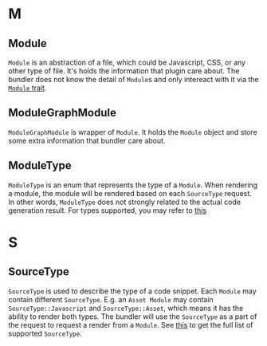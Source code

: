 # M

## Module

`Module` is an abstraction of a file, which could be Javascript, CSS, or any other type of file. It's holds the information that plugin care about. The bundler does not know the detail of `Module`s and only intereact with it via the [`Module` trait](https://github.com/speedy-js/rspack/blob/e55f029498d965178e36dc0882c79b76e5883bfe/crates/rspack_core/src/module.rs#L72-L94).

## ModuleGraphModule

`ModuleGraphModule` is wrapper of `Module`. It holds the `Module` object and store some extra information that bundler care about.

## ModuleType

`ModuleType` is an enum that represents the type of a `Module`. When rendering a module, the module will be rendered based on each `SourceType` request. In other words, `ModuleType` does not strongly related to the actual code generation result. For types supported, you may refer to [this](https://github.com/speedy-js/rspack/blob/3d981eea519f36fe0e53cdb878dab447a4e70cc8/crates/rspack_core/src/lib.rs#L37)

# S

## SourceType

`SourceType` is used to describe the type of a code snippet. Each `Module` may contain different `SourceType`. E.g. an `Asset Module` may contain `SourceType::Javascript` and `SourceType::Asset`, which means it has the ability to render both types. The bundler will use the `SourceType` as a part of the request to request a render from a `Module`. See [this](https://github.com/speedy-js/rspack/blob/3d981eea519f36fe0e53cdb878dab447a4e70cc8/crates/rspack_core/src/lib.rs#L30) to get the full list of supported `SourceType`.
